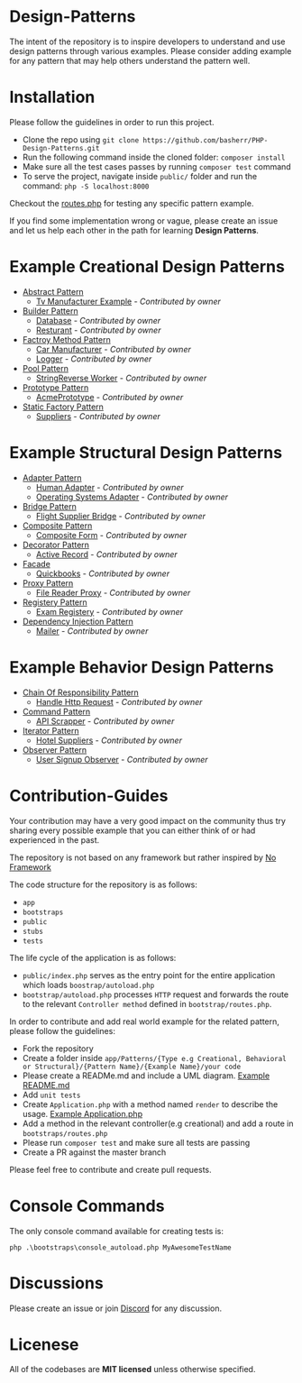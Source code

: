 # Design-Patterns
The intent of the repository is to inspire developers to understand and use design patterns through various examples. Please consider adding example for any pattern that may help others understand the pattern well.

# Installation

Please follow the guidelines in order to run this project.

- Clone the repo using `git clone https://github.com/basherr/PHP-Design-Patterns.git`
- Run the following command inside the cloned folder: `composer install`
- Make sure all the test cases passes by running `composer test` command
- To serve the project, navigate inside `public/` folder and run the command: `php -S localhost:8000`

Checkout the [routes.php](https://github.com/basherr/PHP-Design-Patterns/blob/master/bootstraps/routes.php) for testing any specific pattern example.

If you find some implementation wrong or vague, please create an issue and let us help each other in the path for learning **Design Patterns**.

# Example Creational Design Patterns
- [Abstract Pattern](https://github.com/basherr/PHP-Design-Patterns/tree/master/app/Patterns/Creational/AbstractPattern)
  - [Tv Manufacturer Example](https://github.com/basherr/PHP-Design-Patterns/tree/master/app/Patterns/Creational/AbstractPattern/TvManufacturer) - *Contributed by owner*
- [Builder Pattern](https://github.com/basherr/PHP-Design-Patterns/tree/master/app/Patterns/Creational/Builder)
  - [Database](https://github.com/basherr/PHP-Design-Patterns/tree/master/app/Patterns/Creational/Builder/Database) - *Contributed by owner*
  - [Resturant](https://github.com/basherr/PHP-Design-Patterns/tree/master/app/Patterns/Creational/Builder/Database/Resturant) - *Contributed by owner*
- [Factroy Method Pattern](https://github.com/basherr/PHP-Design-Patterns/tree/master/app/Patterns/Creational/FactoryMethod)
  - [Car Manufacturer](https://github.com/basherr/PHP-Design-Patterns/tree/master/app/Patterns/Creational/FactoryMethod/CarManufacturer) - *Contributed by owner*
  - [Logger](https://github.com/basherr/PHP-Design-Patterns/tree/master/app/Patterns/Creational/FactoryMethod/Logger) - *Contributed by owner*
- [Pool Pattern](https://github.com/basherr/PHP-Design-Patterns/tree/master/app/Patterns/Creational/Pool)
  - [StringReverse Worker](https://github.com/basherr/PHP-Design-Patterns/tree/master/app/Patterns/Creational/Pool/Worker)  - *Contributed by owner*
- [Prototype Pattern](https://github.com/basherr/PHP-Design-Patterns/tree/master/app/Patterns/Creational/Prototype)
  - [AcmePrototype](https://github.com/basherr/PHP-Design-Patterns/tree/master/app/Patterns/Creational/Prototype/AcmePrototype)  - *Contributed by owner*
- [Static Factory Pattern](https://github.com/basherr/PHP-Design-Patterns/tree/master/app/Patterns/Creational/StaticFactory)
  - [Suppliers](https://github.com/basherr/PHP-Design-Patterns/tree/master/app/Patterns/Creational/StaticFactory/Suppliers) - *Contributed by owner*

# Example Structural Design Patterns
- [Adapter Pattern](https://github.com/basherr/PHP-Design-Patterns/tree/master/app/Patterns/Structural/AdapterPattern)
  - [Human Adapter](https://github.com/basherr/PHP-Design-Patterns/tree/master/app/Patterns/Structural/AdapterPattern/Human) - *Contributed by owner*
  - [Operating Systems Adapter](https://github.com/basherr/PHP-Design-Patterns/tree/master/app/Patterns/Structural/AdapterPattern/OperatingSystems) - *Contributed by owner*
- [Bridge Pattern](https://github.com/basherr/PHP-Design-Patterns/tree/master/app/Patterns/Structural/BridgePattern)
  - [Flight Supplier Bridge](https://github.com/basherr/PHP-Design-Patterns/tree/master/app/Patterns/Structural/BridgePattern/FlightApi) - *Contributed by owner*
- [Composite Pattern](https://github.com/basherr/PHP-Design-Patterns/tree/master/app/Patterns/Structural/CompositePattern)
  - [Composite Form](https://github.com/basherr/PHP-Design-Patterns/tree/master/app/Patterns/Structural/CompositePattern/Form) - *Contributed by owner*
- [Decorator Pattern](https://github.com/basherr/PHP-Design-Patterns/tree/master/app/Patterns/Structural/DecoratorPattern)
  - [Active Record](https://github.com/basherr/PHP-Design-Patterns/tree/master/app/Patterns/Structural/DecoratorPattern/ActiveRecord) - *Contributed by owner*
- [Facade](https://github.com/basherr/PHP-Design-Patterns/tree/master/app/Patterns/Structural/Facade)
  - [Quickbooks](https://github.com/basherr/PHP-Design-Patterns/tree/master/app/Patterns/Structural/Facade/Quickbooks) - *Contributed by owner*
- [Proxy Pattern](https://github.com/basherr/PHP-Design-Patterns/tree/master/app/Patterns/Structural/ProxyPattern)
  - [File Reader Proxy](https://github.com/basherr/PHP-Design-Patterns/tree/master/app/Patterns/Structural/ProxyPattern/FileReader) - *Contributed by owner*
- [Registery Pattern](https://github.com/basherr/PHP-Design-Patterns/tree/master/app/Patterns/Structural/RegisteryPattern)
  - [Exam Registery](https://github.com/basherr/PHP-Design-Patterns/tree/master/app/Patterns/Structural/RegisteryPattern/Exam) - *Contributed by owner*
- [Dependency Injection Pattern](https://github.com/basherr/PHP-Design-Patterns/tree/master/app/Patterns/Structural/DependencyInjectionPattern)
  - [Mailer](https://github.com/basherr/PHP-Design-Patterns/tree/master/app/Patterns/Structural/DependencyInjectionPattern/Mailer) - *Contributed by owner*

# Example Behavior Design Patterns
- [Chain Of Responsibility Pattern](https://github.com/basherr/PHP-Design-Patterns/tree/master/app/Patterns/Behavioral/ChainOfResponsibility)
  - [Handle Http Request](https://github.com/basherr/PHP-Design-Patterns/tree/master/app/Patterns/Behavioral/ChainOfResponsibility/HandleHttpRequests) - *Contributed by owner*
- [Command Pattern](https://github.com/basherr/PHP-Design-Patterns/tree/master/app/Patterns/Behavioral/Command/)
  - [API Scrapper](https://github.com/basherr/PHP-Design-Patterns/tree/master/app/Patterns/Behavioral/Command/ApiScrapper) - *Contributed by owner*
- [Iterator Pattern](https://github.com/basherr/PHP-Design-Patterns/tree/master/app/Patterns/Behavioral/Iterator)
  - [Hotel Suppliers](https://github.com/basherr/PHP-Design-Patterns/tree/master/app/Patterns/Behavioral/Iterator/HotelSuppliers) - *Contributed by owner*
- [Observer Pattern](https://github.com/basherr/PHP-Design-Patterns/tree/master/app/Patterns/Behavioral/Observer)
  - [User Signup Observer](https://github.com/basherr/PHP-Design-Patterns/tree/master/app/Patterns/Behavioral/Observer/NewUserSignedup) - *Contributed by owner*


# Contribution-Guides
Your contribution may have a very good impact on the community thus try sharing every possible example that you can either think of or had experienced in the past.

The repository is not based on any framework but rather inspired by [No Framework](https://github.com/PatrickLouys/no-framework-tutorial)

The code structure for the repository is as follows:
- `app`
- `bootstraps`
- `public`
- `stubs`
- `tests`

The life cycle of the application is as follows:

- `public/index.php` serves as the entry point for the entire application which loads `boostrap/autoload.php`
- `bootstrap/autoload.php` processes `HTTP` request and forwards the route to the relevant `Controller method` defined in `bootstrap/routes.php`. 

In order to contribute and add real world example for the related pattern, please follow the guidelines:
- Fork the repository
- Create a folder inside `app/Patterns/{Type e.g Creational, Behavioral or Structural}/{Pattern Name}/{Example Name}/your code`
- Please create a READMe.md and include a UML diagram. [Example README.md](https://github.com/basherr/PHP-Design-Patterns/tree/master/app/Patterns/Creational/AbstractPattern/TvManufacturer)
- Add `unit tests`
- Create `Application.php` with a method named `render` to describe the usage. [Example Application.php](https://github.com/basherr/PHP-Design-Patterns/blob/master/app/Patterns/Creational/AbstractPattern/TvManufacturer/Application.php)
- Add a method in the relevant controller(e.g creational) and add a route in `bootstraps/routes.php`
- Please run `composer test` and make sure all tests are passing
- Create a PR against the master branch

Please feel free to contribute and create pull requests.

# Console Commands
The only console command available for creating tests is:

`php .\bootstraps\console_autoload.php MyAwesomeTestName`

# Discussions

Please create an issue or join [Discord](https://discord.gg/G89qtfGR) for any discussion.

# Licenese
All of the codebases are **MIT licensed** unless otherwise specified.

